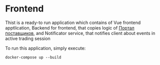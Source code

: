 # Frontend

Thist is a ready-to run application which contains of Vue frontend apptlication,
Backend for frontend, that copies logic of [Портал поставщиков](https://zakupki.mos.ru/purchase/list?page=1&perPage=10&sortField=relevance&sortDesc=true&filter=%7B%22typeIn%22%3A%5B1%5D%2C%22regionPaths%22%3A%5B%22.1.1626.%22%5D%2C%22auctionSpecificFilter%22%3A%7B%22stateIdIn%22%3A%5B19000002%2C19000005%2C19000003%2C19000004%2C19000008%5D%7D%2C%22needSpecificFilter%22%3A%7B%7D%2C%22tenderSpecificFilter%22%3A%7B%7D%7D&state=%7B%22currentTab%22%3A3%7D),
and Notificator service, that notifies client about events in active trading session

To run this application, simply execute:
```shell
docker-compose up --build
```
